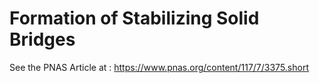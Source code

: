 # Formation of Stabilizing Solid Bridges 

See the PNAS Article at : https://www.pnas.org/content/117/7/3375.short
